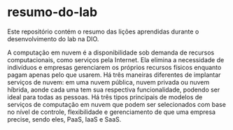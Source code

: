 # resumo-do-lab
Este repositório contém o resumo das lições aprendidas durante o desenvolvimento do lab na DIO.

A computação em nuvem é a disponibilidade sob demanda de recursos computacionais, como serviços pela Internet. Ela elimina a necessidade de indivíduos e empresas gerenciarem os próprios recursos físicos enquanto pagam apenas pelo que usarem. Há três maneiras diferentes de implantar serviços de nuvem: em uma nuvem pública, nuvem privada ou nuvem híbrida, aonde cada uma tem sua respectiva funcionalidade, podendo ser ideal para todas as pessoas. Há três tipos principais de modelos de serviços de computação em nuvem que podem ser selecionados com base no nível de controle, flexibilidade e gerenciamento de que uma empresa precise, sendo eles, PaaS, IaaS e SaaS.
